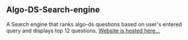 ## Algo-DS-Search-engine
A Search engine that ranks algo-ds questions based on user's entered query and displays top 12 questions.
[Website is hosted here...](https://desolate-meadow-53585.herokuapp.com/)
